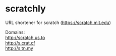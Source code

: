 # scratchly

URL shortener for scratch (https://scratch.mit.edu)

Domains: <br>
http://scratch.us.to <br>
http://s.crat.cf <br>
http://s.tn.my
